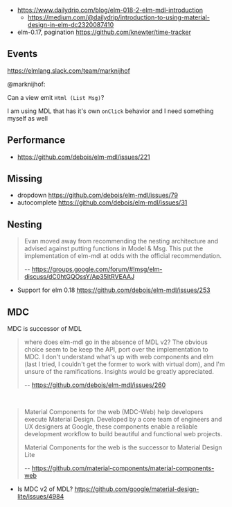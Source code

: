 - https://www.dailydrip.com/blog/elm-018-2-elm-mdl-introduction
  - https://medium.com/@dailydrip/introduction-to-using-material-design-in-elm-dc2320087410
- elm-0.17, pagination https://github.com/knewter/time-tracker

## Events

https://elmlang.slack.com/team/marknijhof

@marknijhof:

Can a view emit `Html (List Msg)`?

I am using MDL that has it's own `onClick` behavior and I need something myself as well


## Performance

- https://github.com/debois/elm-mdl/issues/221

## Missing

- dropdown https://github.com/debois/elm-mdl/issues/79
- autocomplete https://github.com/debois/elm-mdl/issues/31

## Nesting

> Evan moved away from recommending the nesting architecture and advised against putting functions in Model & Msg. This put the implementation of elm-mdl at odds with the official recommendation. 
>
>-- https://groups.google.com/forum/#!msg/elm-discuss/dC0htGQOssY/Ap35ItRVEAAJ

- Support for elm 0.18 https://github.com/debois/elm-mdl/issues/253

## MDC

MDC is successor of MDL

>where does elm-mdl go in the absence of MDL v2? The obvious choice seem to be keep the API, port over the implementation to MDC. I don't understand what's up with web components and elm (last I tried, I couldn't get the former to work with virtual dom), and I'm unsure of the ramifications. Insights would be greatly appreciated.
>
>-- https://github.com/debois/elm-mdl/issues/260

<br>

>Material Components for the web (MDC-Web) help developers execute Material Design. Developed by a core team of engineers and UX designers at Google, these components enable a reliable development workflow to build beautiful and functional web projects.
>
>Material Components for the web is the successor to Material Design Lite
>
>-- https://github.com/material-components/material-components-web

- Is MDC v2 of MDL? https://github.com/google/material-design-lite/issues/4984
